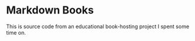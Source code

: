 # Markdown Books

This is source code from an educational book-hosting project I spent some time on.
